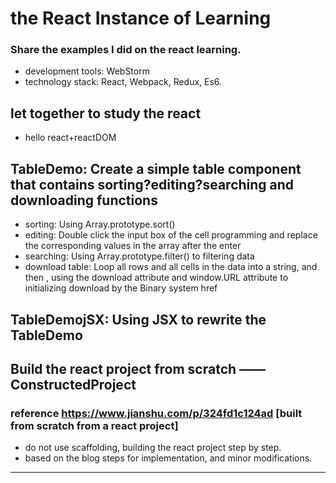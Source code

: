 # the React Instance of Learning
### Share the examples I did on the react learning.
- development tools: WebStorm
- technology stack: React, Webpack, Redux, Es6.

## let together to study the react
- hello react+reactDOM

## TableDemo: Create a simple table component that contains sorting?editing?searching and downloading functions
- sorting: Using Array.prototype.sort()
- editing: Double click the input box of the cell programming and replace the corresponding values in the array after the enter
- searching: Using Array.prototype.filter() to filtering data
- download table: Loop all rows and all cells in the data into a string, and then , using the download attribute and window.URL attribute to initializing download by the Binary system href
## TableDemojSX: Using JSX to rewrite the TableDemo

## Build the react project from scratch —— ConstructedProject
### reference https://www.jianshu.com/p/324fd1c124ad [built from scratch from a react project]
- do not use scaffolding, building the react project step by step.
- based on the blog steps for implementation, and minor modifications.

**************************
